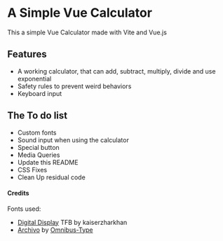 # A Simple Vue Calculator
This a simple Vue Calculator made with Vite and Vue.js

## Features
- A working calculator, that can add, subtract, multiply, divide and use exponential
- Safety rules to prevent weird behaviors
- Keyboard input

## The To do list
- Custom fonts
- Sound input when using the calculator
- Special button
- Media Queries
- Update this README
- CSS Fixes
- Clean Up residual code

#### Credits
Fonts used:
- [Digital Display](https://www.dafont.com/es/digital-display-tfb.font?l[]=10&l[]=1&l[]=6&l[]=13&l[]=2) TFB by kaiserzharkhan
- [Archivo](https://fonts.google.com/specimen/Archivo?preview.text=Clear&preview.size=23) by [Omnibus-Type](https://fonts.google.com/?query=Omnibus-Type)